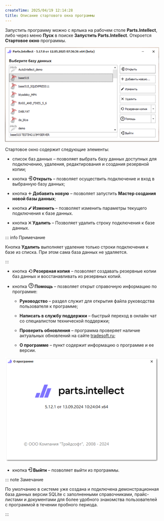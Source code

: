 ```yaml
---
createTime: 2025/04/19 12:14:28
title: Описание стартового окна программы
---
```

Запустить программу можно с ярлыка на рабочем столе **Parts.Intellect**, либо через меню **Пуск** в поиске **Запустить Parts.Intellect**. Откроется **Стартовое окно** программы.

![](../../assets/guide/opisanie_startovogo_okna_programmy_1.png)

Стартовое окно содержит следующие элементы:

- список баз данных – позволяет выбрать базу данных доступных для подключению, удаления, редактирования и создания резервной копии;

- кнопка ![](../../assets/guide/opisanie_startovogo_okna_programmy_2.png) **Открыть** – позволяет осуществить подключение и вход в выбранную базу данных;

- кнопка ![](../../assets/guide/opisanie_startovogo_okna_programmy_3.png) **Добавить новую** – позволяет запустить **Мастер создания новой базы данных**;

- кнопка ![](../../assets/guide/opisanie_startovogo_okna_programmy_4.png) **Изменить** – позволяет изменить параметры текущего подключения к базе данных.

- кнопка ![](../../assets/guide/opisanie_startovogo_okna_programmy_5.png) **Удалить** – Позволяет удалить строку подключения к базе данных.

::: info Примечание

Кнопка **Удалить** выполняет удаление только строки подключения к базе из списка. При этом сама база данных не удаляется.

:::

- кнопка ![](../../assets/guide/opisanie_startovogo_okna_programmy_6.png) **Резервная копия** – позволяет создавать резервные копии баз данных и восстанавливать из резервных копий.

- кнопка ![](../../assets/guide/opisanie_startovogo_okna_programmy_7.png) **Помощь** – позволяет открыт справочную информацию по программе:

    - **Руководство** – раздел служит для открытия файла руководства пользователя к программе;

    - **Написать в службу поддержки** – быстрый переход в онлайн чат со специалистом технической поддержки;

    - **Проверить обновления** – программа проверяет наличие актуальных обновлений на сайте [tradesoft.ru](https://www.tradesoft.ru/personal/my-products/);

    - **О программе** – пункт содержит информацию о программе и ее версии.

![](../../assets/guide/opisanie_startovogo_okna_programmy_9.png)

- кнопка ![](../../assets/guide/opisanie_startovogo_okna_programmy_8.png) **Выйти** – позволяет выйти из программы.

::: note Замечание

По умолчанию в системе уже создана и подключена демонстрационная база данных версии SQLite с заполненными справочниками, прайс-листами и документами для более удобного знакомства пользователей с программой в течении пробного периода.

:::
